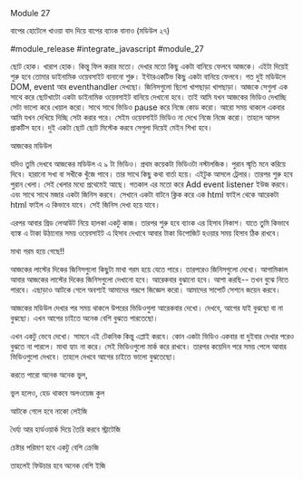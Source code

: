 Module 27 

বাপের হোটেলে খাওয়া বাদ দিয়ে বাপের ব্যাংক বানাও (মডিউল ২৭)

#module_release #integrate_javascript #module_27

ছোট হোক। খারাপ হোক। কিন্তু ফিল করার মতো। দেখার মতো কিছু একটা বানিয়ে ফেলবে আজকে। এইটা দিয়েই শুরু হবে তোমার ডাইনামিক ওয়েবসাইট বানানো শুরু। ইন্টারএকটিভ কিছু একটা বানিয়ে ফেলবে। গত দুই মডিউলে DOM, event আর eventhandler দেখছো। জিনিসগুলো ছিলো খাপছাড়া খাপছাড়া। আজকে সেগুলা এক সাথে করে ছোটখাটো একটা ডাইনামিক ওয়েবসাইট বানিয়ে দেখানো হবে। তাই আমি যখন আজকের ভিডিও দেখাচ্ছি সেটা ভালো করে খেয়াল করো। সাথে সাথে ভিডিও pause করে নিজে কোড করো। আরো সময় থাকলে একবার আমি যখন দেখিয়ে দিচ্ছি সেটা করার পরে। সেইম ওয়েবসাইট ভিডিও না দেখে নিজে নিজে করো। তাহলে আসল প্রাকটিস হবে। দুই একটা ছোট ছোট মিস্টেক করবে সেগুলা দিয়েই মেইন শিখা হবে। 

 

আজকের মডিউল

যদিও তুমি দেখবে আজকের মডিউল এ ৯ টা ভিডিও। প্রথম কয়েকটা ভিডিওটা নস্টালজিক। পুরান স্মৃতি মনে করিয়ে দিবে। হারানো সখা বা সখীকে খুঁজে পাবে। তার সাথে কিছু কথা বার্তা হয়ে। এইটুক আসলে ট্রেলার। তারপর শুরু হবে পুরান খেলা। সেই খেলার মধ্যে প্রথেমেই আছে। গতকাল এর মতো করে Add event listener ইউজ করবে। এবং সাথে সাথে মজার একটা জিনিস করবে। সেখানে একটা বাটনে ক্লিক করে এক html ফাইল থেকে আরেকটা html ফাইল এ কিভাবে যাবে। সেই জিনিস দেখা হয়ে যাবে। 





এরপর আবার গ্রিড লেআউট নিয়ে হালকা একটু কাজ। তারপর শুরু হবে ব্যাংক এর হিসাব নিকাশ। যাতে তুমি কিভাবে ব্যাঙ্ক এ টাকা উঠানোর সময় ওয়েবসাইট এ হিসাব দেখাবে আবার টাকা ডিপোজিট হওয়ার সময় হিসাব ঠিক রাখবে। 

 

মাথা গরম হয়ে গেছে!!

আজকের লাস্টের দিকের জিনিসগুলো কিছুটা মাথা গরম হয়ে যেতে পারে। তারপরেও জিনিসগুলো দেখো। আগামিকাল আবার আজকের লাস্টের দিকের জিনিসগুলো দেখানো হবে। আরেকবার বুঝানো হবে। আশা করছি-- তখন বুঝে নিতে পারবে। এছাড়াও আটকে গেলে অবশ্যই আমাদের গরূপে জিজ্ঞেস করো। আমাদের সাপোর্ট সেশনে জয়েন করবে। 





আজকের মডিউল দেখার পর সময় থাকলে উপরের ভিডিওগুলা আরেকবার দেখো। দেখবে, আগের যাই বুঝছো বা না বুঝছো। এখন আগের চাইতে অনেক বেশি বুঝতে পারতেছো। 





এখন একটু ভেবে দেখো। সামনে এই টেকনিক কিন্তু এপ্লাই করবে। কোন একটা ভিডিও একবার বা দুইবার দেখার পরেও বুঝতে না পারলে। মাথা হ্যাং না করে। সেই ভিডিওগুলো মার্ক করে রাখবে। তারপর কয়েদিন পরে সময় পেলে আবার ভিডিওগুলো দেখবে। তাহলে দেখবে আগের চাইতে ভালো বুঝতেছো। 





করতে পারো অনেক অনেক ভুল, 

ভুল হলেও, হেড থাকবে অলওয়েজ কুল 

আটকে গেলে হবে নাকো লেইজি

ধৈর্য্য আর হার্ডওয়ার্ক দিয়ে তৈরি করবে স্ট্রাটেজি 

চেষ্টার পরিমাণ হবে একটু বেশি ক্রেজি 

তাহলেই ফিউচার হবে অনেক বেশি ইজি
